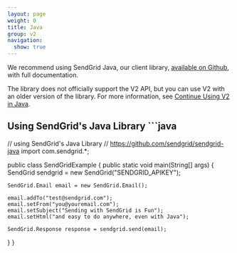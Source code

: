 ```yaml
---
layout: page
weight: 0
title: Java
group: v2
navigation:
  show: true
---
```

<call-out>

We recommend using SendGrid Java, our client library, <a href="https://github.com/sendgrid/sendgrid-java">available on Github</a>, with full documentation. </call-out>

<call-out>

The library does not officially support the V2 API, but you can use V2 with an older version of the library. For more information, see [Continue Using V2 in Java](https://github.com/sendgrid/sendgrid-java/blob/master/TROUBLESHOOTING.md#v2).

</call-out>

##  Using SendGrid's Java Library  	```java
// using SendGrid's Java Library
// https://github.com/sendgrid/sendgrid-java
import com.sendgrid.*;

public class SendGridExample {
  public static void main(String[] args) {
    SendGrid sendgrid = new SendGrid("SENDGRID_APIKEY");

    SendGrid.Email email = new SendGrid.Email();

    email.addTo("test@sendgrid.com");
    email.setFrom("you@youremail.com");
    email.setSubject("Sending with SendGrid is Fun");
    email.setHtml("and easy to do anywhere, even with Java");

    SendGrid.Response response = sendgrid.send(email);
  }
}
```
